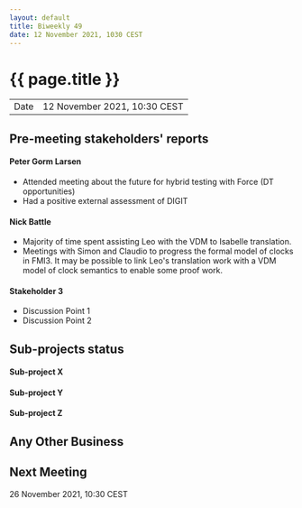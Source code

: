 ```yaml
---
layout: default
title: Biweekly 49
date: 12 November 2021, 1030 CEST
---
```


<script src="https://code.jquery.com/jquery-1.11.1.min.js">
</script>
<script src="/javascripts/edit.js"></script>
<script>setEditButonNm();</script>

# {{ page.title }}

|||
|---|---|
| Date | 12 November 2021, 10:30 CEST |


## Pre-meeting stakeholders' reports

<!-- Please keep in mind that the minutes are publicly available.-->

#### Peter Gorm Larsen
* Attended meeting about the future for hybrid testing with Force (DT opportunities)
* Had a positive external assessment of DIGIT

#### Nick Battle
* Majority of time spent assisting Leo with the VDM to Isabelle translation.
* Meetings with Simon and Claudio to progress the formal model of clocks in FMI3. It may be possible to link Leo's translation work with a VDM model of clock semantics to enable some proof work.

#### Stakeholder 3
* Discussion Point 1
* Discussion Point 2


## Sub-projects status


#### Sub-project X

#### Sub-project Y

#### Sub-project Z

##  Any Other Business

Next Meeting
------------

26 November 2021, 10:30 CEST


<div id="edit_page_div"></div>
